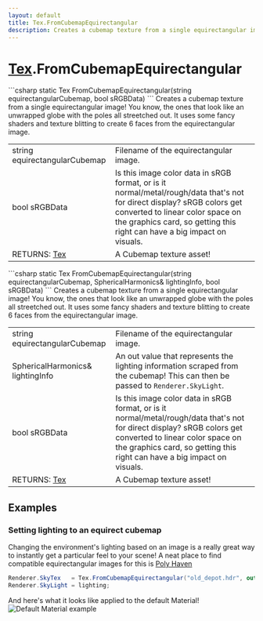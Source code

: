 ```yaml
---
layout: default
title: Tex.FromCubemapEquirectangular
description: Creates a cubemap texture from a single equirectangular image! You know, the ones that look like an unwrapped globe with the poles all streetched out. It uses some fancy shaders and texture blitting to create 6 faces from the equirectangular image.
---
```

# [Tex]({{site.url}}/Pages/Reference/Tex.html).FromCubemapEquirectangular

<div class='signature' markdown='1'>
```csharp
static Tex FromCubemapEquirectangular(string equirectangularCubemap, bool sRGBData)
```
Creates a cubemap texture from a single equirectangular
image! You know, the ones that look like an unwrapped globe with
the poles all streetched out. It uses some fancy shaders and
texture blitting to create 6 faces from the equirectangular
image.
</div>

|  |  |
|--|--|
|string equirectangularCubemap|Filename of the equirectangular             image.|
|bool sRGBData|Is this image color data in sRGB format,              or is it normal/metal/rough/data that's not for direct display?             sRGB colors get converted to linear color space on the graphics             card, so getting this right can have a big impact on visuals.|
|RETURNS: [Tex]({{site.url}}/Pages/Reference/Tex.html)|A Cubemap texture asset!|

<div class='signature' markdown='1'>
```csharp
static Tex FromCubemapEquirectangular(string equirectangularCubemap, SphericalHarmonics& lightingInfo, bool sRGBData)
```
Creates a cubemap texture from a single equirectangular
image! You know, the ones that look like an unwrapped globe with
the poles all streetched out. It uses some fancy shaders and texture
blitting to create 6 faces from the equirectangular image.
</div>

|  |  |
|--|--|
|string equirectangularCubemap|Filename of the equirectangular              image.|
|SphericalHarmonics& lightingInfo|An out value that represents the              lighting information scraped from the cubemap! This can then be             passed to `Renderer.SkyLight`.|
|bool sRGBData|Is this image color data in sRGB format,              or is it normal/metal/rough/data that's not for direct display?              sRGB colors get converted to linear color space on the graphics             card, so getting this right can have a big impact on visuals.|
|RETURNS: [Tex]({{site.url}}/Pages/Reference/Tex.html)|A Cubemap texture asset!|





## Examples

### Setting lighting to an equirect cubemap
Changing the environment's lighting based on an image is a really
great way to instantly get a particular feel to your scene! A neat
place to find compatible equirectangular images for this is
[Poly Haven](https://polyhaven.com/hdris)
```csharp
Renderer.SkyTex   = Tex.FromCubemapEquirectangular("old_depot.hdr", out SphericalHarmonics lighting);
Renderer.SkyLight = lighting;
```
And here's what it looks like applied to the default Material!
![Default Material example]({{site.screen_url}}/MaterialDefault.jpg)

